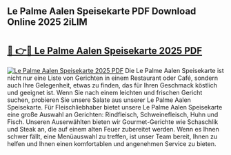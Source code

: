 ## Le Palme Aalen Speisekarte PDF Download Online 2025 2iLlM

# <h2><a href="http://gcebud5.nevu.top/?p=Le+Palme+Aalen+Speisekarte">🔗 👉🔴 Le Palme Aalen Speisekarte 2025 PDF</a></h2>

[![Le Palme Aalen Speisekarte 2025 PDF](https://i.imgur.com/dBaPXMq.png)](http://gcebud5.nevu.top/?p=Le+Palme+Aalen+Speisekarte)
Die Le Palme Aalen Speisekarte ist nicht nur eine Liste von Gerichten in einem Restaurant oder Café, sondern auch Ihre Gelegenheit, etwas zu finden, das für Ihren Geschmack köstlich und geeignet ist. Wenn Sie nach einem leichten und frischen Gericht suchen, probieren Sie unsere Salate aus unserer Le Palme Aalen Speisekarte. Für Fleischliebhaber bietet unsere Le Palme Aalen Speisekarte eine große Auswahl an Gerichten: Rindfleisch, Schweinefleisch, Huhn und Fisch. Unseren Auserwählten bieten wir Gourmet-Gerichte wie Schaschlik und Steak an, die auf einem alten Feuer zubereitet werden. Wenn es Ihnen schwer fällt, eine Menüauswahl zu treffen, ist unser Team bereit, Ihnen zu helfen und Ihnen einen komfortablen und angenehmen Service zu bieten.
